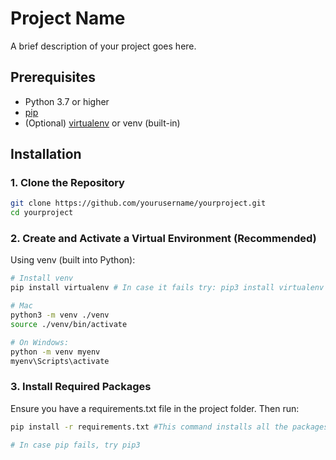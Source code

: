 # Project Name

A brief description of your project goes here.

## Prerequisites

- Python 3.7 or higher
- [pip](https://pip.pypa.io/en/stable/)
- (Optional) [virtualenv](https://virtualenv.pypa.io/en/latest/) or venv (built-in)

## Installation

### 1. Clone the Repository

```bash
git clone https://github.com/yourusername/yourproject.git
cd yourproject
```
### 2. Create and Activate a Virtual Environment (Recommended)
Using venv (built into Python):

```bash
# Install venv
pip install virtualenv # In case it fails try: pip3 install virtualenv

# Mac
python3 -m venv ./venv
source ./venv/bin/activate 

# On Windows: 
python -m venv myenv
myenv\Scripts\activate
```
### 3. Install Required Packages
Ensure you have a requirements.txt file in the project folder. Then run:

```bash
pip install -r requirements.txt #This command installs all the packages listed in requirements.txt. 

# In case pip fails, try pip3
```